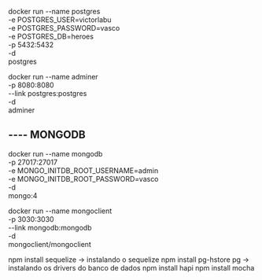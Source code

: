 docker run --name postgres \
-e POSTGRES_USER=victorlabu \
-e POSTGRES_PASSWORD=vasco \
-e POSTGRES_DB=heroes \
-p 5432:5432 \
-d \
postgres

docker run --name adminer \
    -p 8080:8080 \
    --link postgres:postgres \
    -d \
    adminer

## ---- MONGODB

docker run --name  mongodb \
    -p 27017:27017 \
    -e MONGO_INITDB_ROOT_USERNAME=admin \
    -e MONGO_INITDB_ROOT_PASSWORD=vasco \
    -d \
    mongo:4

docker run --name mongoclient \
    -p 3030:3030 \
    --link mongodb:mongodb \
    -d \
    mongoclient/mongoclient

npm install sequelize -> instalando o sequelize
npm install pg-hstore pg -> instalando os drivers do banco de dados
npm install hapi
npm install mocha
